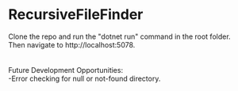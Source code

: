 # RecursiveFileFinder

Clone the repo and run the "dotnet run" command in the root folder.\
Then navigate to http://localhost:5078.\
<br>
<br>
Future Development Opportunities:\
-Error checking for null or not-found directory.
